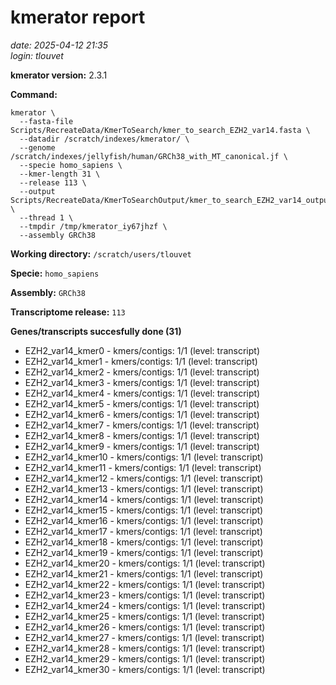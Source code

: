 # kmerator report
*date: 2025-04-12 21:35*  
*login: tlouvet*

**kmerator version:** 2.3.1

**Command:**

```
kmerator \
  --fasta-file Scripts/RecreateData/KmerToSearch/kmer_to_search_EZH2_var14.fasta \
  --datadir /scratch/indexes/kmerator/ \
  --genome /scratch/indexes/jellyfish/human/GRCh38_with_MT_canonical.jf \
  --specie homo_sapiens \
  --kmer-length 31 \
  --release 113 \
  --output Scripts/RecreateData/KmerToSearchOutput/kmer_to_search_EZH2_var14_output \
  --thread 1 \
  --tmpdir /tmp/kmerator_iy67jhzf \
  --assembly GRCh38
```

**Working directory:** `/scratch/users/tlouvet`

**Specie:** `homo_sapiens`

**Assembly:** `GRCh38`

**Transcriptome release:** `113`

**Genes/transcripts succesfully done (31)**

- EZH2_var14_kmer0 - kmers/contigs: 1/1 (level: transcript)
- EZH2_var14_kmer1 - kmers/contigs: 1/1 (level: transcript)
- EZH2_var14_kmer2 - kmers/contigs: 1/1 (level: transcript)
- EZH2_var14_kmer3 - kmers/contigs: 1/1 (level: transcript)
- EZH2_var14_kmer4 - kmers/contigs: 1/1 (level: transcript)
- EZH2_var14_kmer5 - kmers/contigs: 1/1 (level: transcript)
- EZH2_var14_kmer6 - kmers/contigs: 1/1 (level: transcript)
- EZH2_var14_kmer7 - kmers/contigs: 1/1 (level: transcript)
- EZH2_var14_kmer8 - kmers/contigs: 1/1 (level: transcript)
- EZH2_var14_kmer9 - kmers/contigs: 1/1 (level: transcript)
- EZH2_var14_kmer10 - kmers/contigs: 1/1 (level: transcript)
- EZH2_var14_kmer11 - kmers/contigs: 1/1 (level: transcript)
- EZH2_var14_kmer12 - kmers/contigs: 1/1 (level: transcript)
- EZH2_var14_kmer13 - kmers/contigs: 1/1 (level: transcript)
- EZH2_var14_kmer14 - kmers/contigs: 1/1 (level: transcript)
- EZH2_var14_kmer15 - kmers/contigs: 1/1 (level: transcript)
- EZH2_var14_kmer16 - kmers/contigs: 1/1 (level: transcript)
- EZH2_var14_kmer17 - kmers/contigs: 1/1 (level: transcript)
- EZH2_var14_kmer18 - kmers/contigs: 1/1 (level: transcript)
- EZH2_var14_kmer19 - kmers/contigs: 1/1 (level: transcript)
- EZH2_var14_kmer20 - kmers/contigs: 1/1 (level: transcript)
- EZH2_var14_kmer21 - kmers/contigs: 1/1 (level: transcript)
- EZH2_var14_kmer22 - kmers/contigs: 1/1 (level: transcript)
- EZH2_var14_kmer23 - kmers/contigs: 1/1 (level: transcript)
- EZH2_var14_kmer24 - kmers/contigs: 1/1 (level: transcript)
- EZH2_var14_kmer25 - kmers/contigs: 1/1 (level: transcript)
- EZH2_var14_kmer26 - kmers/contigs: 1/1 (level: transcript)
- EZH2_var14_kmer27 - kmers/contigs: 1/1 (level: transcript)
- EZH2_var14_kmer28 - kmers/contigs: 1/1 (level: transcript)
- EZH2_var14_kmer29 - kmers/contigs: 1/1 (level: transcript)
- EZH2_var14_kmer30 - kmers/contigs: 1/1 (level: transcript)
